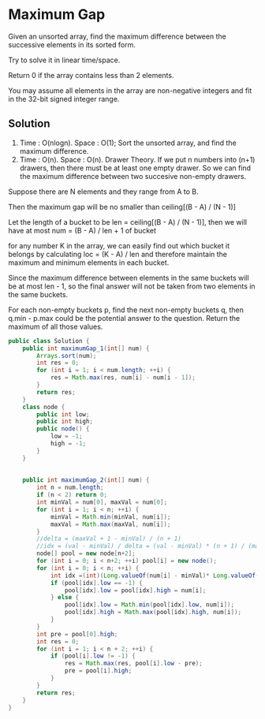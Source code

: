# Maximum Gap

Given an unsorted array, find the maximum difference between the successive elements in its sorted form.

Try to solve it in linear time/space.

Return 0 if the array contains less than 2 elements.

You may assume all elements in the array are non-negative integers and fit in the 32-bit signed integer range.

## Solution

1. Time : O(nlogn). Space : O(1); Sort the unsorted array, and find the maximum difference.
2. Time : O(n). Space : O(n). Drawer Theory. If we put n numbers into (n+1) drawers, then there must be at least one empty drawer. So we can find the maximum difference between two succesive non-empty drawers.

Suppose there are N elements and they range from A to B.

Then the maximum gap will be no smaller than ceiling[(B - A) / (N - 1)]

Let the length of a bucket to be len = ceiling[(B - A) / (N - 1)], then we will have at most num = (B - A) / len + 1 of bucket

for any number K in the array, we can easily find out which bucket it belongs by calculating loc = (K - A) / len and therefore maintain the maximum and minimum elements in each bucket.

Since the maximum difference between elements in the same buckets will be at most len - 1, so the final answer will not be taken from two elements in the same buckets.

For each non-empty buckets p, find the next non-empty buckets q, then q.min - p.max could be the potential answer to the question. Return the maximum of all those values.


```java
public class Solution {
    public int maximumGap_1(int[] num) {
        Arrays.sort(num);
        int res = 0;
        for (int i = 1; i < num.length; ++i) {
            res = Math.max(res, num[i] - num[i - 1]);
        }
        return res;
    }
    class node {
        public int low;
        public int high;
        public node() {
            low = -1;
            high = -1;
        }
    }
    
    
    public int maximumGap_2(int[] num) {
        int n = num.length;
        if (n < 2) return 0;
        int minVal = num[0], maxVal = num[0];
        for (int i = 1; i < n; ++i) {
            minVal = Math.min(minVal, num[i]);
            maxVal = Math.max(maxVal, num[i]);
        }
        //delta = (maxVal + 1 - minVal) / (n + 1)
        //idx = (val - minVal) / delta = (val - minVal) * (n + 1) / (maxVal + 1 - minVal)
        node[] pool = new node[n+2];
        for (int i = 0; i < n+2; ++i) pool[i] = new node();
        for (int i = 0; i < n; ++i) {
            int idx =(int)(Long.valueOf(num[i] - minVal)* Long.valueOf(n + 1) / Long.valueOf(maxVal + 1 - minVal));
            if (pool[idx].low == -1) {
                pool[idx].low = pool[idx].high = num[i];
            } else {
                pool[idx].low = Math.min(pool[idx].low, num[i]);
                pool[idx].high = Math.max(pool[idx].high, num[i]);
            }
        }
        int pre = pool[0].high;
        int res = 0;
        for (int i = 1; i < n + 2; ++i) {
            if (pool[i].low != -1) {
                res = Math.max(res, pool[i].low - pre);
                pre = pool[i].high;
            }
        }
        return res;
    }
}
```
